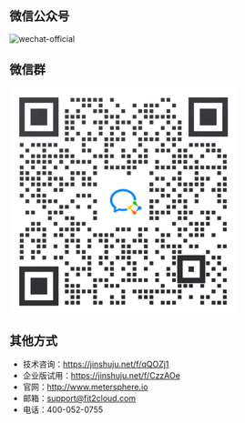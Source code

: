 ## 微信公众号

![wechat-official](../img/wechat-official.jpg)

## 微信群

![wechat-group](../img/wechat-group.png)

## 其他方式

- 技术咨询：https://jinshuju.net/f/qQOZj1
- 企业版试用：https://jinshuju.net/f/CzzAOe
- 官网：http://www.metersphere.io
- 邮箱：support@fit2cloud.com
- 电话：400-052-0755

[jinshuju]: https://jinshuju.net/f/qQOZj1
[metersphere]: https://github.com/metersphere/metersphere
[metersphere stars]: https://img.shields.io/github/stars/metersphere/metersphere.svg
